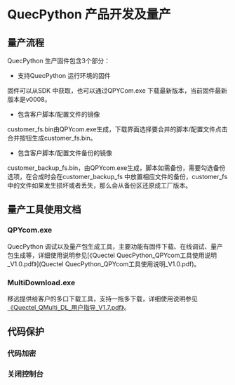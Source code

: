 # QuecPython 产品开发及量产

##  量产流程

QuecPython 生产固件包含3个部分：                     

- 支持QuecPython 运行环境的固件

固件可以从SDK 中获取，也可以通过QPYCom.exe 下载最新版本，当前固件最新版本是v0008。

- 包含客户脚本/配置文件的镜像

customer_fs.bin由QPYcom.exe生成，下载界面选择要合并的脚本/配置文件点击合并按钮生成customer_fs.bin。

- 包含客户脚本/配置文件备份的镜像

customer_backup_fs.bin，由QPYcom.exe生成，脚本如需备份，需要勾选备份选项，在合成时会在customer_backup_fs 中放置相应文件的备份，customer_fs 中的文件如果发生损坏或者丢失，那么会从备份区还原成工厂版本。

 

  

##  量产工具使用文档

### QPYcom.exe

  QuecPython 调试以及量产包生成工具，主要功能有固件下载、在线调试、量产包生成等，详细使用说明参见[《Quectel QuecPython_QPYcom工具使用说明_V1.0.pdf》](Quectel QuecPython_QPYcom工具使用说明_V1.0.pdf)。

### MultiDownload.exe

  移远提供给客户的多口下载工具，支持一拖多下载，详细使用说明参见[《Quectel_QMulti_DL_用户指导_V1.7.pdf》](Quectel_QMulti_DL_用户指导_V1.7.pdf)。

## 代码保护

### 代码加密



### 关闭控制台

